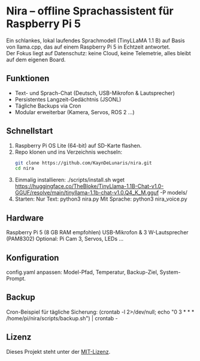 # Nira – offline Sprachassistent für Raspberry Pi 5

Ein schlankes, lokal laufendes Sprachmodell (TinyLLaMA 1.1 B) auf Basis von llama.cpp, das auf einem Raspberry Pi 5 in Echtzeit antwortet.  
Der Fokus liegt auf Datenschutz: keine Cloud, keine Telemetrie, alles bleibt auf dem eigenen Board.

## Funktionen
- Text- und Sprach-Chat (Deutsch, USB-Mikrofon & Lautsprecher)
- Persistentes Langzeit-Gedächtnis (JSONL)
- Tägliche Backups via Cron
- Modular erweiterbar (Kamera, Servos, ROS 2 …)

## Schnellstart
1. Raspberry Pi OS Lite (64-bit) auf SD-Karte flashen.  
2. Repo klonen und ins Verzeichnis wechseln:  
   ```bash
   git clone https://github.com/KaynDeLunaris/nira.git
   cd nira
3. Einmalig installieren:
./scripts/install.sh
wget https://huggingface.co/TheBloke/TinyLlama-1.1B-Chat-v1.0-GGUF/resolve/main/tinyllama-1.1b-chat-v1.0.Q4_K_M.gguf -P models/
4. Starten:
Nur Text: python3 nira.py
Mit Sprache: python3 nira_voice.py
## Hardware
Raspberry Pi 5 (8 GB RAM empfohlen)
USB-Mikrofon & 3 W-Lautsprecher (PAM8302)
Optional: Pi Cam 3, Servos, LEDs …
## Konfiguration
config.yaml anpassen: Model-Pfad, Temperatur, Backup-Ziel, System-Prompt.
## Backup
Cron-Beispiel für tägliche Sicherung:
(crontab -l 2>/dev/null; echo "0 3 * * * /home/pi/nira/scripts/backup.sh") | crontab -

## Lizenz
Dieses Projekt steht unter der [MIT-Lizenz](LICENSE).